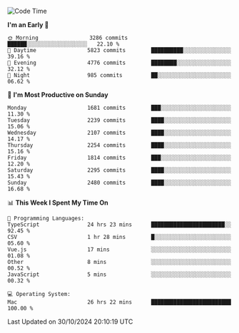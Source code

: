 <!--START_SECTION:waka-->
![Code Time](http://img.shields.io/badge/Code%20Time-4%2C480%20hrs%2025%20mins-blue)

**I'm an Early 🐤** 

```text
🌞 Morning                3286 commits        ██████░░░░░░░░░░░░░░░░░░░   22.10 % 
🌆 Daytime                5823 commits        ██████████░░░░░░░░░░░░░░░   39.16 % 
🌃 Evening                4776 commits        ████████░░░░░░░░░░░░░░░░░   32.12 % 
🌙 Night                  985 commits         ██░░░░░░░░░░░░░░░░░░░░░░░   06.62 % 
```
📅 **I'm Most Productive on Sunday** 

```text
Monday                   1681 commits        ███░░░░░░░░░░░░░░░░░░░░░░   11.30 % 
Tuesday                  2239 commits        ████░░░░░░░░░░░░░░░░░░░░░   15.06 % 
Wednesday                2107 commits        ████░░░░░░░░░░░░░░░░░░░░░   14.17 % 
Thursday                 2254 commits        ████░░░░░░░░░░░░░░░░░░░░░   15.16 % 
Friday                   1814 commits        ███░░░░░░░░░░░░░░░░░░░░░░   12.20 % 
Saturday                 2295 commits        ████░░░░░░░░░░░░░░░░░░░░░   15.43 % 
Sunday                   2480 commits        ████░░░░░░░░░░░░░░░░░░░░░   16.68 % 
```


📊 **This Week I Spent My Time On** 

```text
💬 Programming Languages: 
TypeScript               24 hrs 23 mins      ███████████████████████░░   92.45 % 
CSV                      1 hr 28 mins        █░░░░░░░░░░░░░░░░░░░░░░░░   05.60 % 
Vue.js                   17 mins             ░░░░░░░░░░░░░░░░░░░░░░░░░   01.08 % 
Other                    8 mins              ░░░░░░░░░░░░░░░░░░░░░░░░░   00.52 % 
JavaScript               5 mins              ░░░░░░░░░░░░░░░░░░░░░░░░░   00.32 % 

💻 Operating System: 
Mac                      26 hrs 22 mins      █████████████████████████   100.00 % 
```


 Last Updated on 30/10/2024 20:10:19 UTC
<!--END_SECTION:waka-->
